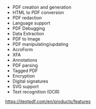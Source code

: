 * PDF creation and generation
* HTML to PDF conversion
* PDF redaction
* Language support
* PDF Debugging
* Data Extraction
* PDF to Image
* PDF manipulating/updating
* AcroForm
* XFA
* Annotations
* PDF parsing
* Tagged PDF
* Encryption
* Digital signatures
* SVG support
* Text recognition (OCR)

https://itextpdf.com/en/products/features